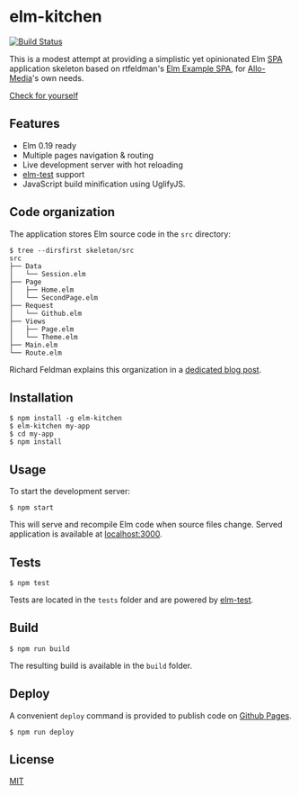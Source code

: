 # elm-kitchen

[![Build Status](https://travis-ci.org/allo-media/elm-kitchen.svg?branch=master)](https://travis-ci.org/allo-media/elm-kitchen)

This is a modest attempt at providing a simplistic yet opinionated Elm [SPA](https://en.wikipedia.org/wiki/Single-page_application) application skeleton based on rtfeldman's [Elm Example SPA](https://github.com/rtfeldman/elm-spa-example/), for [Allo-Media](http://tech.allo-media.net/)'s own needs.

[Check for yourself](https://allo-media.github.io/elm-kitchen/)

## Features

- Elm 0.19 ready
- Multiple pages navigation & routing
- Live development server with hot reloading
- [elm-test](https://github.com/elm-community/elm-test) support
- JavaScript build minification using UglifyJS.

## Code organization

The application stores Elm source code in the `src` directory:

```
$ tree --dirsfirst skeleton/src
src
├── Data
│   └── Session.elm
├── Page
│   ├── Home.elm
│   └── SecondPage.elm
├── Request
│   └── Github.elm
├── Views
│   ├── Page.elm
│   └── Theme.elm
├── Main.elm
└── Route.elm
```

Richard Feldman explains this organization in a [dedicated blog post](https://dev.to/rtfeldman/tour-of-an-open-source-elm-spa).

## Installation

```
$ npm install -g elm-kitchen
$ elm-kitchen my-app
$ cd my-app
$ npm install
```

## Usage

To start the development server:

```
$ npm start
```

This will serve and recompile Elm code when source files change. Served application is available at [localhost:3000](http://localhost:3000/).

## Tests

```
$ npm test
```

Tests are located in the `tests` folder and are powered by [elm-test](https://github.com/elm-community/elm-test).

## Build

```
$ npm run build
```

The resulting build is available in the `build` folder.

## Deploy

A convenient `deploy` command is provided to publish code on [Github Pages](https://pages.github.com/).

```
$ npm run deploy
```

## License

[MIT](https://opensource.org/licenses/MIT)
